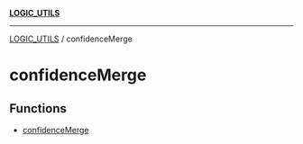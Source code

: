 [**LOGIC_UTILS**](../README.md)

***

[LOGIC_UTILS](../README.md) / confidenceMerge

# confidenceMerge

## Functions

- [confidenceMerge](functions/confidenceMerge.md)

